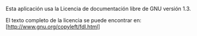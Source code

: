 Esta aplicación usa la Licencia de documentación libre de GNU versión 1.3.

El texto completo de la licencia se puede encontrar en:
[http://www.gnu.org/copyleft/fdl.html]

